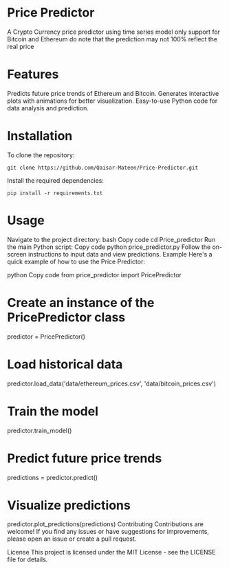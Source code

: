 # Price Predictor

A Crypto Currency price predictor using time series model
only support for Bitcoin and Ethereum
do note that the prediction may not 100% reflect the real price

# Features
Predicts future price trends of Ethereum and Bitcoin.
Generates interactive plots with animations for better visualization.
Easy-to-use Python code for data analysis and prediction.
# Installation
 To clone the repository:
```
git clone https://github.com/Qaisar-Mateen/Price-Predictor.git
```
Install the required dependencies:
```
pip install -r requirements.txt
```
# Usage
Navigate to the project directory:
bash
Copy code
cd Price_predictor
Run the main Python script:
Copy code
python price_predictor.py
Follow the on-screen instructions to input data and view predictions.
Example
Here's a quick example of how to use the Price Predictor:

python
Copy code
from price_predictor import PricePredictor

# Create an instance of the PricePredictor class
predictor = PricePredictor()

# Load historical data
predictor.load_data('data/ethereum_prices.csv', 'data/bitcoin_prices.csv')

# Train the model
predictor.train_model()

# Predict future price trends
predictions = predictor.predict()

# Visualize predictions
predictor.plot_predictions(predictions)
Contributing
Contributions are welcome! If you find any issues or have suggestions for improvements, please open an issue or create a pull request.

License
This project is licensed under the MIT License - see the LICENSE file for details.
